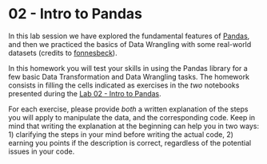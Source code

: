 # 02 - Intro to Pandas

In this lab session we have explored the fundamental features of [Pandas](http://pandas.pydata.org/), and then we practiced the basics of Data Wrangling
with some real-world datasets (credits to [fonnesbeck](https://github.com/fonnesbeck)).

In this homework you will test your skills in using the Pandas library for a few basic Data Transformation and Data Wrangling tasks.
The homework consists in filling the cells indicated as exercises in the *two* notebooks presented during the
[Lab 02 - Intro to Pandas](https://github.com/ADAEPFL/Labs/tree/master/02%20-%20Intro%20to%20Pandas).

For each exercise, please provide *both* a written explanation of the steps you will apply to manipulate the data, and the 
corresponding code. Keep in mind that writing the explanation at the beginning can help you in two ways: 1) clarifying the steps in your
mind before writing the actual code, 2) earning you points if the description is correct, regardless of the potential issues in your code.
